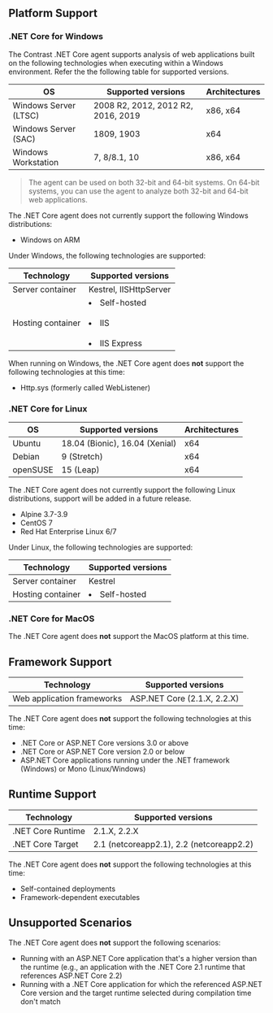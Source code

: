

<!--
title: "Contrast .NET Core Agent Supported Technologies"
description: "Contrast .NET Core agent supported technologies"
tags: "installation agent .NET Core windows linux azure supported technologies"
-->

## Platform Support

### .NET Core for Windows

The Contrast .NET Core agent supports analysis of web applications built on the following technologies when executing within a Windows environment. Refer the the following table for supported versions.

| OS                         | Supported versions     | Architectures |
| -------------------------- | ---------------------- | ------------- |
| Windows Server (LTSC)       | 2008 R2, 2012, 2012 R2, 2016, 2019 | x86, x64 |
| Windows Server (SAC)       | 1809, 1903              | x64     |
| Windows Workstation        | 7, 8/8.1, 10            | x86, x64     |

> The agent can be used on both 32-bit and 64-bit systems. On 64-bit systems, you can use the agent to analyze both 32-bit and 64-bit web applications.

The .NET Core agent does not currently support the following Windows distributions:
* Windows on ARM

Under Windows, the following technologies are supported:

| Technology                 | Supported versions                       |
| -------------------------- | ---------------------------------------- |
| Server container           | Kestrel, IISHttpServer                   |
| Hosting container          | <li>Self-hosted</li><br /> <li>IIS</li><br /><li>IIS Express</li> |

When running on Windows, the .NET Core agent does **not** support the following technologies at this time:

* Http.sys (formerly called WebListener)

### .NET Core for Linux

| OS                         | Supported versions     | Architectures |
| -------------------------- | ---------------------- | ------------- |
| Ubuntu                     | 18.04 (Bionic), 16.04 (Xenial) | x64   |
| Debian                     | 9 (Stretch)            | x64           |
| openSUSE                   | 15 (Leap)            | x64           |

The .NET Core agent does not currently support the following Linux distributions, support will be added in a future release.

- Alpine 3.7-3.9
- CentOS 7
- Red Hat Enterprise Linux 6/7

Under Linux, the following technologies are supported:

| Technology                 | Supported versions                       |
| -------------------------- | ---------------------------------------- |
| Server container           | Kestrel                                  |
| Hosting container          | <li>Self-hosted</li>                     |

### .NET Core for MacOS

The .NET Core agent does **not** support the MacOS platform at this time.

## Framework Support

| Technology                 | Supported versions                       |
| -------------------------- | ---------------------------------------- |
| Web application frameworks | ASP.NET Core (2.1.X, 2.2.X)              |

The .NET Core agent does **not** support the following technologies at this time:

* .NET Core or ASP.NET Core versions 3.0 or above
* .NET Core or ASP.NET Core version 2.0 or below
* ASP.NET Core applications running under the .NET framework (Windows) or Mono (Linux/Windows)

## Runtime Support

| Technology                 | Supported versions                       |
| -------------------------- | ---------------------------------------- |
| .NET Core Runtime          | 2.1.X, 2.2.X                             |
| .NET Core Target           | 2.1 (netcoreapp2.1), 2.2 (netcoreapp2.2) |

The .NET Core agent does **not** support the following technologies at this time:
* Self-contained deployments
* Framework-dependent executables

## Unsupported Scenarios

The .NET Core agent does **not** support the following scenarios:

* Running with an ASP.NET Core application that's a higher version than the runtime (e.g., an application with the .NET Core 2.1 runtime that references ASP.NET Core 2.2)
* Running with a .NET Core application for which the referenced ASP.NET Core version and the target runtime selected during compilation time don't match
